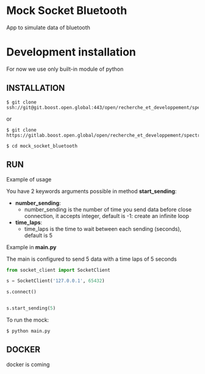 # Mock Socket Bluetooth
App to simulate data of bluetooth
# Development installation
For now we use only built-in module of python


## INSTALLATION

```
$ git clone ssh://git@git.boost.open.global:443/open/recherche_et_developpement/spectrum/mock_socket_bluetooth.git
```

or 

```
$ git clone https://gitlab.boost.open.global/open/recherche_et_developpement/spectrum/mock_socket_bluetooth.git
```

```
$ cd mock_socket_bluetooth
```


## RUN

Example of usage

You have 2 keywords arguments possible in method __start_sending__:
* __number_sending__: 
    * number_sending is the number of time you send data before close connection, it accepts integer, default is -1: create an infinite loop
* __time_laps__:
    * time_laps is the time to wait between each sending (seconds), default is 5

Example in __main.py__

The main is configured to send 5 data with a time laps of 5 seconds

``` python
from socket_client import SocketClient

s = SocketClient('127.0.0.1', 65432)

s.connect()


s.start_sending(5)
```

To run the mock:

``` shell script
$ python main.py
```

## DOCKER

docker is coming